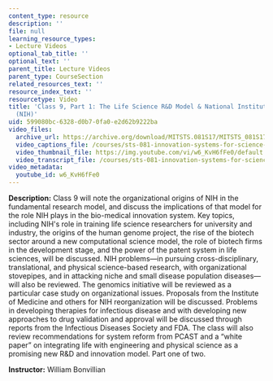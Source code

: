 ```yaml
---
content_type: resource
description: ''
file: null
learning_resource_types:
- Lecture Videos
optional_tab_title: ''
optional_text: ''
parent_title: Lecture Videos
parent_type: CourseSection
related_resources_text: ''
resource_index_text: ''
resourcetype: Video
title: 'Class 9, Part 1: The Life Science R&D Model & National Institutes of Health
  (NIH)'
uid: 599080bc-6328-d0b7-0fa0-e2d62b9222ba
video_files:
  archive_url: https://archive.org/download/MITSTS.081S17/MITSTS_081S17_Class09_1_300k.mp4
  video_captions_file: /courses/sts-081-innovation-systems-for-science-technology-energy-manufacturing-and-health-spring-2017/90979af6941d5c31b494ef29e0ebc866_w6_KvH6fFe0.vtt
  video_thumbnail_file: https://img.youtube.com/vi/w6_KvH6fFe0/default.jpg
  video_transcript_file: /courses/sts-081-innovation-systems-for-science-technology-energy-manufacturing-and-health-spring-2017/1dcab1f0bdc2eb0678dc4d8bfc2606eb_w6_KvH6fFe0.pdf
video_metadata:
  youtube_id: w6_KvH6fFe0
---
```


**Description:** Class 9 will note the organizational origins of NIH in the fundamental research model, and discuss the implications of that model for the role NIH plays in the bio-medical innovation system. Key topics, including NIH's role in training life science researchers for university and industry, the origins of the human genome project, the rise of the biotech sector around a new computational science model, the role of biotech firms in the development stage, and the power of the patent system in life sciences, will be discussed. NIH problems—in pursuing cross-disciplinary, translational, and physical science-based research, with organizational stovepipes, and in attacking niche and small disease population diseases—will also be reviewed. The genomics initiative will be reviewed as a particular case study on organizational issues. Proposals from the Institute of Medicine and others for NIH reorganization will be discussed. Problems in developing therapies for infectious disease and with developing new approaches to drug validation and approval will be discussed through reports from the Infectious Diseases Society and FDA. The class will also review recommendations for system reform from PCAST and a “white paper” on integrating life with engineering and physical science as a promising new R&D and innovation model. Part one of two.

**Instructor:** William Bonvillian